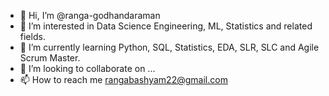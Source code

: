 - 👋 Hi, I’m @ranga-godhandaraman
- 👀 I’m interested in Data Science Engineering, ML, Statistics and related fields.
- 🌱 I’m currently learning Python, SQL, Statistics, EDA, SLR, SLC and Agile Scrum Master.
- 💞️ I’m looking to collaborate on ...
- 📫 How to reach me rangabashyam22@gmail.com

<!---
ranga-godhandaraman/ranga-godhandaraman is a ✨ special ✨ repository because its `README.md` (this file) appears on your GitHub profile.
You can click the Preview link to take a look at your changes.
--->
